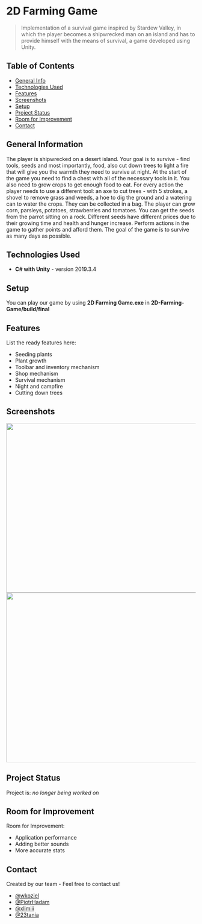 # 2D Farming Game
> Implementation of a survival game inspired by Stardew Valley, in which the player becomes a shipwrecked man on an island and has to provide himself with the means of survival, a game developed using Unity.
> 
## Table of Contents
* [General Info](#general-information)
* [Technologies Used](#technologies-used)
* [Features](#features)
* [Screenshots](#screenshots)
* [Setup](#setup)
* [Project Status](#project-status)
* [Room for Improvement](#room-for-improvement)
* [Contact](#contact)


## General Information
The player is shipwrecked on a desert island. Your goal is to survive - find tools, seeds and most importantly, food, also cut down trees to light a fire that will give you the warmth they need to survive at night. At the start of the game you need to find a chest with all of the necessary tools in it. You also need to grow crops to get enough food to eat. For every action the player needs to use a different tool: an axe to cut trees - with 5 strokes, a shovel to remove grass and weeds, a hoe to dig the ground and a watering can to water the crops. They can be collected in a bag. The player can grow corn, parsleys, potatoes, strawberries and tomatoes. You can get the seeds from the parrot sitting on a rock. Different seeds have different prices due to their growing time and health and hunger increase. Perform actions in the game to gather points and afford them. The goal of the game is to survive as many days as possible.


## Technologies Used
- **C# with Unity** - version 2019.3.4

## Setup
You can play our game by using **2D Farming Game.exe** in **2D-Farming-Game/build/final**

## Features
List the ready features here:
- Seeding plants
- Plant growth
- Toolbar and inventory mechanism
- Shop mechanism
- Survival mechanism
- Night and campfire
- Cutting down trees

## Screenshots
<img src="https://user-images.githubusercontent.com/47063149/106066364-feee7e80-60fc-11eb-9880-38ea23252825.gif" data-canonical-src="https://user-images.githubusercontent.com/47063149/106066364-feee7e80-60fc-11eb-9880-38ea23252825.gif" width="600" height="450" />
<img src="https://user-images.githubusercontent.com/47063149/106066970-02ced080-60fe-11eb-9cd6-0dd34226fe73.gif" data-canonical-src="https://user-images.githubusercontent.com/47063149/106066970-02ced080-60fe-11eb-9cd6-0dd34226fe73.gif" width="600" height="450" />


## Project Status
Project is: _no longer being worked on_

## Room for Improvement
Room for Improvement:
- Application performance
- Adding better sounds
- More accurate stats

## Contact
Created by our team - Feel free to contact us!
- [@wkoziel](https://github.com/wkoziel)
- [@PiotrHadam](https://github.com/PiotrHadam)
- [@xlimiii](https://github.com/xlimiii)
- [@23tania](https://github.com/23tania)

